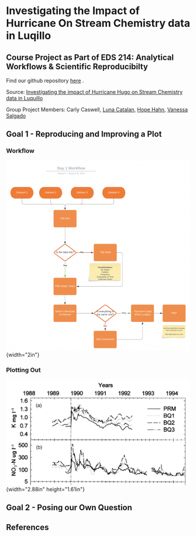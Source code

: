 # Investigating the Impact of Hurricane On Stream Chemistry data in Luqillo

## Course Project as Part of EDS 214: Analytical Workflows & Scientific Reproducibilty

Find our github repository [here](https://github.com/Vanessa-Salgado/EDS214_group_project_team_siguana/tree/main) .

Source: [Investigating the impact of Hurricane Hugo on Stream Chemistry data in Luquillo](https://brunj7.github.io/EDS-214-analytical-workflows/group_project.html)

Group Project Members: Carly Caswell, [Luna Catalan](https://github.com/lunacatalan), [Hope Hahn](https://github.com/h-hahn), [Vanessa Salgado](https://github.com/Vanessa-Salgado)

## Goal 1 - Reproducing and Improving a Plot

### Workflow

![](images/Workflow.png){width="2in"}

### Plotting Out

<!--# [Plot from Assignement ] -->

![](images/luq-ts-plot.png){width="2.88in" height="1.61in"}

<!--# [Our new and impoved Plot ] -->

## Goal 2 - Posing our Own Question

### <!--#[Insert our final question here ?] -->

## References
